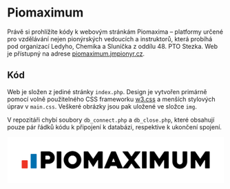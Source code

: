 # Piomaximum
Právě si prohlížíte kódy k webovým stránkám Piomaxima – platformy určené pro vzdělávání nejen pionýrských vedoucích a instruktorů, která probíhá pod organizací Ledyho, Chemika a Sluníčka z oddílu 48. PTO Stezka. Web je přístupný na adrese [piomaximum.jmpionyr.cz](http://piomaximum.jmpionyr.cz/).

## Kód
Web je složen z jediné stránky `index.php`. Design je vytvořen primárně pomocí volně použitelného CSS frameworku [w3.css](https://www.w3schools.com/w3css/default.asp) a menších stylových úprav v `main.css`. Veškeré obrázky jsou pak uložené ve složce `img`.

V repozitáři chybí soubory `db_connect.php` a `db_close.php`, které obsahují pouze pár řádků kódu k připojení k databázi, respektive k ukončení spojení.

![Piomaximum](img/logo-safezone.png)
